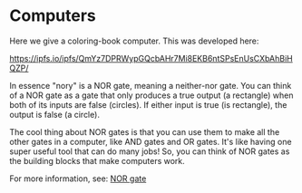 # Computers

Here we give a coloring-book computer. This was developed here:

https://ipfs.io/ipfs/QmYz7DPRWypGQcbAHr7Mi8EKB6ntSPsEnUsCXbAhBiHQZP/

In essence "nory" is a NOR gate, meaning a neither-nor gate.  You can
think of a NOR gate as a gate that only produces a true output (a
rectangle) when both of its inputs are false (circles). If either
input is true (is rectangle), the output is false (a circle).


The cool thing about NOR gates is that you can use them to make all
the other gates in a computer, like AND gates and OR gates. It's like
having one super useful tool that can do many jobs! So, you can think
of NOR gates as the building blocks that make computers work.


For more information, see: [NOR gate](https://en.wikipedia.org/wiki/NOR_gate)
